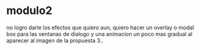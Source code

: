 # modulo2
no logro darle los efectos que quiero aun, quiero hacer un overlay o modal box para las ventanas de dialogo y una animacion un poco mas gradual al aparecer al imagen de la propuesta 3..
